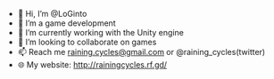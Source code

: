 - 👋 Hi, I’m @LoGinto
- 👀 I’m a game development
- 🌱 I’m currently working with the Unity engine
- 💞️ I’m looking to collaborate on games
- 📫 Reach me raining.cycles@gmail.com or @raining_cycles(twitter)
- 🌐 My website: http://rainingcycles.rf.gd/

<!---
LoGinto/LoGinto is a ✨ special ✨ repository because its `README.md` (this file) appears on your GitHub profile.
You can click the Preview link to take a look at your changes.
--->
